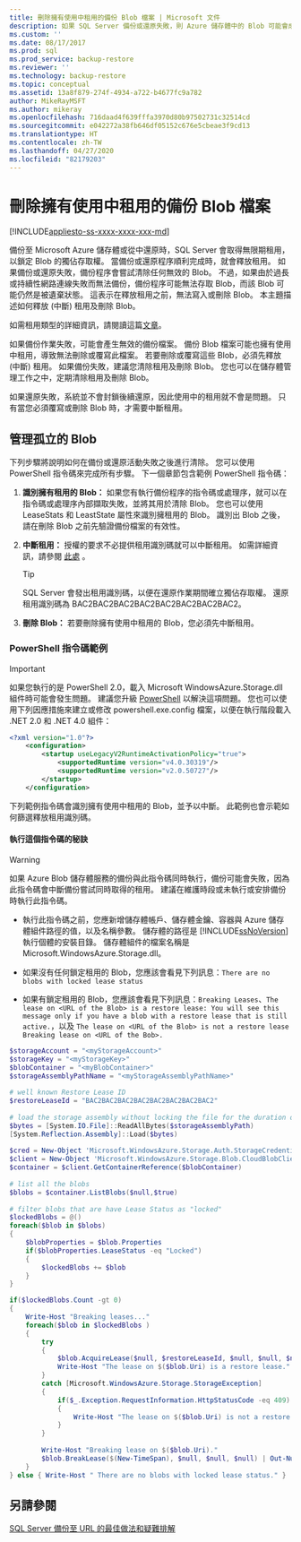```yaml
---
title: 刪除擁有使用中租用的備份 Blob 檔案 | Microsoft 文件
description: 如果 SQL Server 備份或還原失敗，則 Azure 儲存體中的 Blob 可能會成為孤立。 了解如何刪除孤立的 Blob。
ms.custom: ''
ms.date: 08/17/2017
ms.prod: sql
ms.prod_service: backup-restore
ms.reviewer: ''
ms.technology: backup-restore
ms.topic: conceptual
ms.assetid: 13a8f879-274f-4934-a722-b4677fc9a782
author: MikeRayMSFT
ms.author: mikeray
ms.openlocfilehash: 716daad4f639fffa3970d80b97502731c32514cd
ms.sourcegitcommit: e042272a38fb646df05152c676e5cbeae3f9cd13
ms.translationtype: HT
ms.contentlocale: zh-TW
ms.lasthandoff: 04/27/2020
ms.locfileid: "82179203"
---
```

# <a name="delete-backup-blob-files-with-active-leases"></a>刪除擁有使用中租用的備份 Blob 檔案

[!INCLUDE[appliesto-ss-xxxx-xxxx-xxx-md](../../includes/appliesto-ss-xxxx-xxxx-xxx-md.md)]

備份至 Microsoft Azure 儲存體或從中還原時，SQL Server 會取得無限期租用，以鎖定 Blob 的獨佔存取權。 當備份或還原程序順利完成時，就會釋放租用。 如果備份或還原失敗，備份程序會嘗試清除任何無效的 Blob。 不過，如果由於過長或持續性網路連線失敗而無法備份，備份程序可能無法存取 Blob，而該 Blob 可能仍然是被遺棄狀態。 這表示在釋放租用之前，無法寫入或刪除 Blob。 本主題描述如何釋放 (中斷) 租用及刪除 Blob。
  
如需租用類型的詳細資訊，請閱讀這篇[文章](https://go.microsoft.com/fwlink/?LinkId=275664)。  
  
如果備份作業失敗，可能會產生無效的備份檔案。 備份 Blob 檔案可能也擁有使用中租用，導致無法刪除或覆寫此檔案。 若要刪除或覆寫這些 Blob，必須先釋放 (中斷) 租用。 如果備份失敗，建議您清除租用及刪除 Blob。 您也可以在儲存體管理工作之中，定期清除租用及刪除 Blob。  
  
如果還原失敗，系統並不會封鎖後續還原，因此使用中的租用就不會是問題。 只有當您必須覆寫或刪除 Blob 時，才需要中斷租用。  
  
## <a name="manage-orphaned-blobs"></a>管理孤立的 Blob

下列步驟將說明如何在備份或還原活動失敗之後進行清除。 您可以使用 PowerShell 指令碼來完成所有步驟。 下一個章節包含範例 PowerShell 指令碼：  
  
1. **識別擁有租用的 Blob：** 如果您有執行備份程序的指令碼或處理序，就可以在指令碼或處理序內部擷取失敗，並將其用於清除 Blob。  您也可以使用 LeaseStats 和 LeastState 屬性來識別擁租用的 Blob。 識別出 Blob 之後，請在刪除 Blob 之前先驗證備份檔案的有效性。  
  
1. **中斷租用：** 授權的要求不必提供租用識別碼就可以中斷租用。 如需詳細資訊，請參閱 [此處](https://go.microsoft.com/fwlink/?LinkID=275664) 。  
  
    > [!TIP]  
    > SQL Server 會發出租用識別碼，以便在還原作業期間確立獨佔存取權。 還原租用識別碼為 BAC2BAC2BAC2BAC2BAC2BAC2BAC2BAC2。  
  
1. **刪除 Blob：** 若要刪除擁有使用中租用的 Blob，您必須先中斷租用。  

###  <a name="powershell-script-example"></a><a name="Code_Example"></a> PowerShell 指令碼範例  
  
> [!IMPORTANT]
> 如果您執行的是 PowerShell 2.0，載入 Microsoft WindowsAzure.Storage.dll 組件時可能會發生問題。 建議您升級 [PowerShell](https://docs.microsoft.com/powershell/) 以解決這項問題。 您也可以使用下列因應措施來建立或修改 powershell.exe.config 檔案，以便在執行階段載入 .NET 2.0 和 .NET 4.0 組件：  
>
> ```xml
> <?xml version="1.0"?>
>     <configuration>
>         <startup useLegacyV2RuntimeActivationPolicy="true">
>             <supportedRuntime version="v4.0.30319"/>
>             <supportedRuntime version="v2.0.50727"/>
>         </startup>
>     </configuration>  
> ```  
  
 下列範例指令碼會識別擁有使用中租用的 Blob，並予以中斷。 此範例也會示範如何篩選釋放租用識別碼。  
  
#### <a name="tips-on-running-this-script"></a>執行這個指令碼的秘訣
  
> [!WARNING]  
> 如果 Azure Blob 儲存體服務的備份與此指令碼同時執行，備份可能會失敗，因為此指令碼會中斷備份嘗試同時取得的租用。 建議在維護時段或未執行或安排備份時執行此指令碼。  
  
- 執行此指令碼之前，您應新增儲存體帳戶、儲存體金鑰、容器與 Azure 儲存體組件路徑的值，以及名稱參數。 儲存體的路徑是 [!INCLUDE[ssNoVersion](../../includes/ssnoversion-md.md)]執行個體的安裝目錄。 儲存體組件的檔案名稱是 Microsoft.WindowsAzure.Storage.dll。
  
- 如果沒有任何鎖定租用的 Blob，您應該會看見下列訊息：`There are no blobs with locked lease status`
  
- 如果有鎖定租用的 Blob，您應該會看見下列訊息：`Breaking Leases`、`The lease on <URL of the Blob> is a restore lease: You will see this message only if you have a blob with a restore lease that is still active.`，以及 `The lease on <URL of the Blob> is not a restore lease Breaking lease on <URL of the Bob>.`
  
```powershell
$storageAccount = "<myStorageAccount>"
$storageKey = "<myStorageKey>"
$blobContainer = "<myBlobContainer>"
$storageAssemblyPathName = "<myStorageAssemblyPathName>"
  
# well known Restore Lease ID  
$restoreLeaseId = "BAC2BAC2BAC2BAC2BAC2BAC2BAC2BAC2"  
  
# load the storage assembly without locking the file for the duration of the PowerShell session  
$bytes = [System.IO.File]::ReadAllBytes($storageAssemblyPath)  
[System.Reflection.Assembly]::Load($bytes)  
  
$cred = New-Object 'Microsoft.WindowsAzure.Storage.Auth.StorageCredentials' $storageAccount, $storageKey  
$client = New-Object 'Microsoft.WindowsAzure.Storage.Blob.CloudBlobClient' "https://$storageAccount.blob.core.windows.net", $cred  
$container = $client.GetContainerReference($blobContainer)  
  
# list all the blobs  
$blobs = $container.ListBlobs($null,$true)
  
# filter blobs that are have Lease Status as "locked"
$lockedBlobs = @()  
foreach($blob in $blobs)  
{  
    $blobProperties = $blob.Properties
    if($blobProperties.LeaseStatus -eq "Locked")  
    {  
        $lockedBlobs += $blob  
    }  
}  

if($lockedBlobs.Count -gt 0)  
{  
    Write-Host "Breaking leases..."
    foreach($blob in $lockedBlobs )
    {  
        try  
        {  
            $blob.AcquireLease($null, $restoreLeaseId, $null, $null, $null)  
            Write-Host "The lease on $($blob.Uri) is a restore lease."  
        }  
        catch [Microsoft.WindowsAzure.Storage.StorageException]  
        {  
            if($_.Exception.RequestInformation.HttpStatusCode -eq 409)  
            {  
                Write-Host "The lease on $($blob.Uri) is not a restore lease."  
            }  
        }  
  
        Write-Host "Breaking lease on $($blob.Uri)."  
        $blob.BreakLease($(New-TimeSpan), $null, $null, $null) | Out-Null  
    }  
} else { Write-Host " There are no blobs with locked lease status." }
```  
  
## <a name="see-also"></a>另請參閱

[SQL Server 備份至 URL 的最佳做法和疑難排解](../../relational-databases/backup-restore/sql-server-backup-to-url-best-practices-and-troubleshooting.md)  
